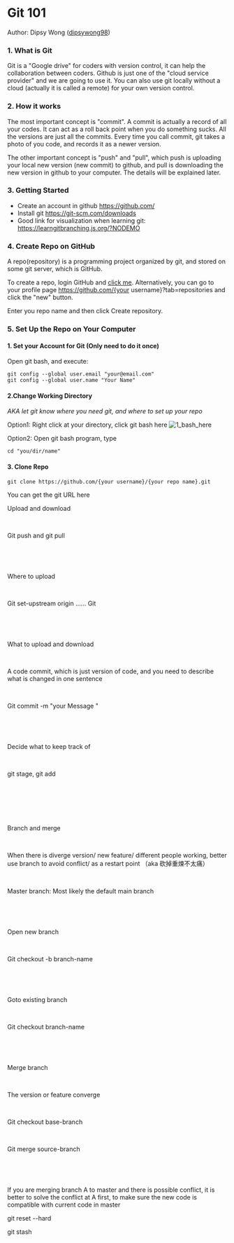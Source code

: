 # Git 101

Author: Dipsy Wong ([dipsywong98](http://www.github.com/dipsywong98))

### 1. What is Git

Git is a "Google drive" for coders with version control, it can help the collaboration between coders. Github is just one of the "cloud service provider" and we are going to use it. You can also use git locally without a cloud (actually it is called a remote) for your own version control.

### 2. How it works

The most important concept is "commit". A commit is actually a record of all your codes. It can act as a roll back point when you do something sucks. All the versions are just all the commits. Every time you call commit, git takes a photo of you code, and records it as a newer version. 

The other important concept is "push" and "pull", which push is uploading your local new version (new commit) to github, and pull is downloading the new version in github to your computer. The details will be explained later.

### 3. Getting Started

- Create an account in github https://github.com/
- Install git https://git-scm.com/downloads
- Good link for visualization when learning git: https://learngitbranching.js.org/?NODEMO

### 4. Create Repo on GitHub

A repo(repository) is a programming project organized by git, and stored on some git server, which is GitHub.

To create a repo, login GitHub and [click me](https://github.com/new). Alternatively, you can go to your profile page https://github.com/{your username}?tab=repositories and click the "new" button. 

Enter you repo name and then click Create repository.

### 5. Set Up the Repo on Your Computer

#### 1. Set your Account for Git (Only need to do it once)

Open git bash, and execute:

```shell
git config --global user.email "your@email.com"
git config --global user.name "Your Name"
```

#### 2.Change Working Directory

_AKA let git know where you need git, and where to set up your repo_

Option1: Right click at your directory, click git bash here
   ![1_bash_here](C:\Users\dipsy\Desktop\ROBO\SmartCarSWTutorial18\img\git\1_bash_here.PNG)

Option2: Open git bash program, type

```shell
cd "you/dir/name"
```

#### 3. Clone Repo

```shell 
git clone https://github.com/{your username}/{your repo name}.git
```
You can get the git URL here


Upload and download 

​    

Git push and git pull 

​    

​    

Where to upload

​    

Git set-upstream origin ...... Git

​    

​    

What to upload and download

​    

A code commit, which is just version of code, and you need to describe what is changed in one sentence

​    

Git commit -m "your Message "

​    

​    

Decide what to keep track of

​    

git stage, git add

​    

​    

​    

Branch and merge

​    

When there is diverge version/ new feature/ different  people working, better use branch to avoid conflict/ as a restart point （aka 砍掉重煉不太痛）

​    

Master branch: Most likely the default main branch 

​    

​    

Open new branch 

​    

Git checkout -b branch-name

​    

​    

Goto existing branch

​    

Git checkout branch-name

​    

​    

Merge branch

​    

The version or feature converge

​    

Git checkout base-branch 

​    

Git merge source-branch 

​    

​    

If you are merging branch A to master and there is possible conflict, it is better to solve the conflict at A first, to make sure the new code is compatible with current code in master



git reset --hard



git stash
